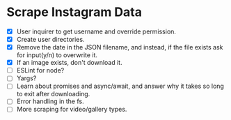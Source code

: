 # Scrape Instagram Data

- [x] User inquirer to get username and override permission.
- [x] Create user directories.
- [x] Remove the date in the JSON filename, and instead, if the file exists ask for input(y/n) to overwrite it.
- [x] If an image exists, don't download it.
- [ ] ESLint for node?
- [ ] Yargs?
- [ ] Learn about promises and async/await, and answer why it takes so long to exit after downloading.
- [ ] Error handling in the fs.
- [ ] More scraping for video/gallery types.
